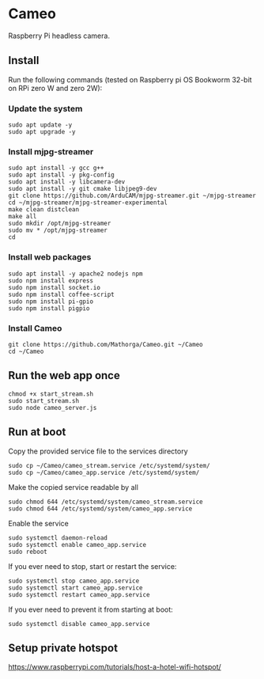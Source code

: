 # Cameo
Raspberry Pi headless camera.

## Install

Run the following commands (tested on Raspberry pi OS Bookworm 32-bit on RPi zero W and zero 2W):

### Update the system
```
sudo apt update -y
sudo apt upgrade -y
```

### Install mjpg-streamer
```
sudo apt install -y gcc g++
sudo apt install -y pkg-config
sudo apt install -y libcamera-dev
sudo apt install -y git cmake libjpeg9-dev
git clone https://github.com/ArduCAM/mjpg-streamer.git ~/mjpg-streamer
cd ~/mjpg-streamer/mjpg-streamer-experimental
make clean distclean
make all
sudo mkdir /opt/mjpg-streamer
sudo mv * /opt/mjpg-streamer
cd
```

### Install web packages
```
sudo apt install -y apache2 nodejs npm
sudo npm install express
sudo npm install socket.io
sudo npm install coffee-script
sudo npm install pi-gpio
sudo npm install pigpio
```

### Install Cameo
```
git clone https://github.com/Mathorga/Cameo.git ~/Cameo
cd ~/Cameo
```

## Run the web app once
```
chmod +x start_stream.sh
sudo start_stream.sh
sudo node cameo_server.js
```

## Run at boot
Copy the provided service file to the services directory
```
sudo cp ~/Cameo/cameo_stream.service /etc/systemd/system/
sudo cp ~/Cameo/cameo_app.service /etc/systemd/system/
```

Make the copied service readable by all
```
sudo chmod 644 /etc/systemd/system/cameo_stream.service
sudo chmod 644 /etc/systemd/system/cameo_app.service
```

Enable the service
```
sudo systemctl daemon-reload
sudo systemctl enable cameo_app.service
sudo reboot
```

If you ever need to stop, start or restart the service:
```
sudo systemctl stop cameo_app.service
sudo systemctl start cameo_app.service
sudo systemctl restart cameo_app.service
```

If you ever need to prevent it from starting at boot:
```
sudo systemctl disable cameo_app.service
```

## Setup private hotspot
https://www.raspberrypi.com/tutorials/host-a-hotel-wifi-hotspot/